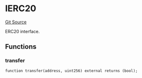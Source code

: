 # IERC20
[Git Source](https://github.com/NaniDAO/accounts/blob/62e6273586d89aaf1fbab7524d5d1d692b2b6b69/src/validators/PaymentValidator.sol)

ERC20 interface.


## Functions
### transfer


```solidity
function transfer(address, uint256) external returns (bool);
```

